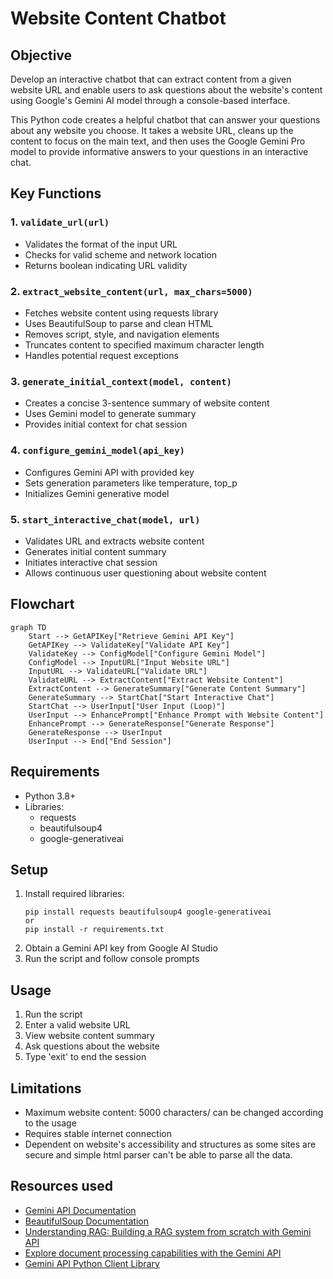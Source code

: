# Website Content Chatbot

## Objective
Develop an interactive chatbot that can extract content from a given website URL and enable users to ask questions about the website's content using Google's Gemini AI model through a console-based interface.

This Python code creates a helpful chatbot that can answer your questions about any website you choose.
It takes a website URL, cleans up the content to focus on the main text, and then uses the Google Gemini Pro model to provide informative answers to your questions in an interactive chat.


## Key Functions

### 1. `validate_url(url)`
- Validates the format of the input URL
- Checks for valid scheme and network location
- Returns boolean indicating URL validity

### 2. `extract_website_content(url, max_chars=5000)`
- Fetches website content using requests library
- Uses BeautifulSoup to parse and clean HTML
- Removes script, style, and navigation elements
- Truncates content to specified maximum character length
- Handles potential request exceptions

### 3. `generate_initial_context(model, content)`
- Creates a concise 3-sentence summary of website content
- Uses Gemini model to generate summary
- Provides initial context for chat session

### 4. `configure_gemini_model(api_key)`
- Configures Gemini API with provided key
- Sets generation parameters like temperature, top_p
- Initializes Gemini generative model

### 5. `start_interactive_chat(model, url)`
- Validates URL and extracts website content
- Generates initial content summary
- Initiates interactive chat session
- Allows continuous user questioning about website content

## Flowchart

```mermaid
graph TD
    Start --> GetAPIKey["Retrieve Gemini API Key"]
    GetAPIKey --> ValidateKey["Validate API Key"]
    ValidateKey --> ConfigModel["Configure Gemini Model"]
    ConfigModel --> InputURL["Input Website URL"]
    InputURL --> ValidateURL["Validate URL"]
    ValidateURL --> ExtractContent["Extract Website Content"]
    ExtractContent --> GenerateSummary["Generate Content Summary"]
    GenerateSummary --> StartChat["Start Interactive Chat"]
    StartChat --> UserInput["User Input (Loop)"]
    UserInput --> EnhancePrompt["Enhance Prompt with Website Content"]
    EnhancePrompt --> GenerateResponse["Generate Response"]
    GenerateResponse --> UserInput
    UserInput --> End["End Session"]
```

## Requirements
- Python 3.8+
- Libraries: 
  - requests
  - beautifulsoup4
  - google-generativeai

## Setup
1. Install required libraries:
   ```
   pip install requests beautifulsoup4 google-generativeai
   or 
   pip install -r requirements.txt
   ```
2. Obtain a Gemini API key from Google AI Studio 
3. Run the script and follow console prompts

## Usage
1. Run the script
2. Enter a valid website URL
3. View website content summary
4. Ask questions about the website
5. Type 'exit' to end the session

## Limitations
- Maximum website content: 5000 characters/ can be changed according to the usage 
- Requires stable internet connection
- Dependent on website's accessibility and structures as some sites are secure and simple html parser can't be able to parse all the data.


## Resources used 
- [Gemini API Documentation](https://cloud.google.com/ai-platform/generativeai/docs/reference)
- [BeautifulSoup Documentation](https://www.crummy.com/software/BeautifulSoup/bs4/doc)
- [Understanding RAG: Building a RAG system from scratch with Gemini API](https://medium.com/@saurabhgssingh/understanding-rag-building-a-rag-system-from-scratch-with-gemini-api-b11ad9fc1bf7)
- [Explore document processing capabilities with the Gemini API ](https://ai.google.dev/gemini-api/docs/document-processing?lang=python)
- [Gemini API Python Client Library](https://github.com/google-research/google-research/tree)